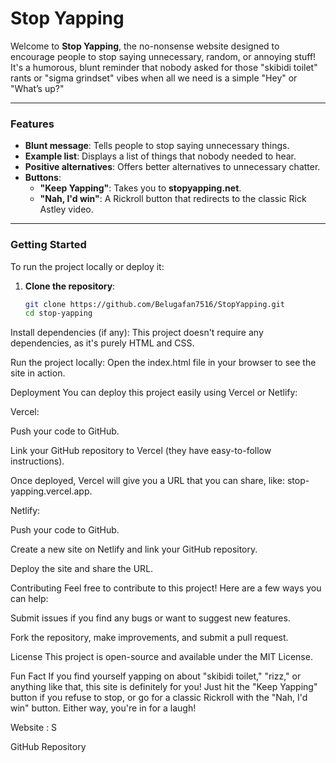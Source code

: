 # Stop Yapping

Welcome to **Stop Yapping**, the no-nonsense website designed to encourage people to stop saying unnecessary, random, or annoying stuff! It's a humorous, blunt reminder that nobody asked for those "skibidi toilet" rants or "sigma grindset" vibes when all we need is a simple "Hey" or "What’s up?"

---

### Features

- **Blunt message**: Tells people to stop saying unnecessary things.
- **Example list**: Displays a list of things that nobody needed to hear.
- **Positive alternatives**: Offers better alternatives to unnecessary chatter.
- **Buttons**:
  - **"Keep Yapping"**: Takes you to **stopyapping.net**.
  - **"Nah, I'd win"**: A Rickroll button that redirects to the classic Rick Astley video.

---

### Getting Started

To run the project locally or deploy it:

1. **Clone the repository**:
   ```bash
   git clone https://github.com/Belugafan7516/StopYapping.git
   cd stop-yapping
Install dependencies (if any):
This project doesn't require any dependencies, as it's purely HTML and CSS.

Run the project locally:
Open the index.html file in your browser to see the site in action.

Deployment
You can deploy this project easily using Vercel or Netlify:

Vercel:

Push your code to GitHub.

Link your GitHub repository to Vercel (they have easy-to-follow instructions).

Once deployed, Vercel will give you a URL that you can share, like: stop-yapping.vercel.app.

Netlify:

Push your code to GitHub.

Create a new site on Netlify and link your GitHub repository.

Deploy the site and share the URL.

Contributing
Feel free to contribute to this project! Here are a few ways you can help:

Submit issues if you find any bugs or want to suggest new features.

Fork the repository, make improvements, and submit a pull request.

License
This project is open-source and available under the MIT License.

Fun Fact
If you find yourself yapping on about "skibidi toilet," "rizz," or anything like that, this site is definitely for you! Just hit the "Keep Yapping" button if you refuse to stop, or go for a classic Rickroll with the "Nah, I'd win" button. Either way, you're in for a laugh!


Website : S

GitHub Repository
